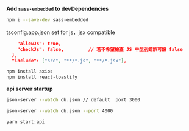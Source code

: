 

**Add `sass-embedded` to devDependencies**
```bash
npm i --save-dev sass-embedded
```


tsconfig.app.json set for js，jsx compatible
```JSON
    "allowJs": true,
    "checkJs": false,         // 若不希望檢查 JS 中型別錯誤可設 false
  },
  "include": ["src", "**/*.js", "**/*.jsx"],
```


```bash
npm install axios
npm install react-toastify

```

**api server startup**
```bash
json-server --watch db.json // default  port 3000

json-server --watch db.json --port 4000

yarn start:api
```